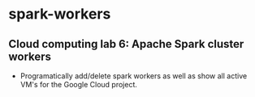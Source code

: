 # spark-workers


## Cloud computing lab 6: Apache Spark cluster workers
- Programatically add/delete spark workers as well as show all active VM's for the Google Cloud project.
